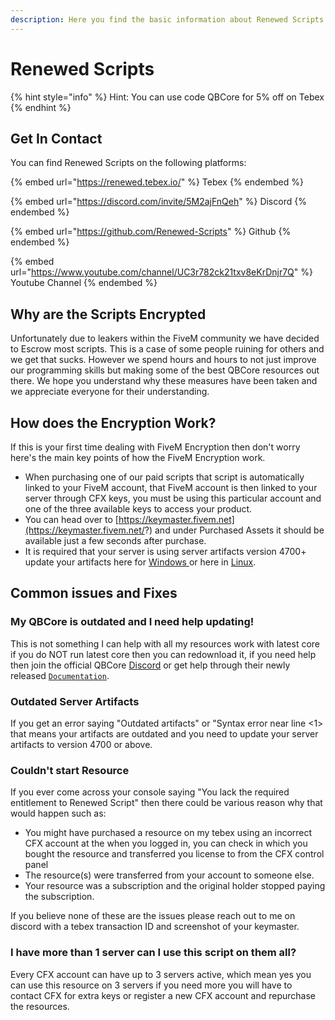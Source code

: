 ```yaml
---
description: Here you find the basic information about Renewed Scripts
---
```


# Renewed Scripts

{% hint style="info" %}
Hint: You can use code QBCore for 5% off on Tebex
{% endhint %}

## Get In Contact

You can find Renewed Scripts on the following platforms:

{% embed url="https://renewed.tebex.io/" %}
Tebex
{% endembed %}

{% embed url="https://discord.com/invite/5M2ajFnQeh" %}
Discord
{% endembed %}

{% embed url="https://github.com/Renewed-Scripts" %}
Github
{% endembed %}

{% embed url="https://www.youtube.com/channel/UC3r782ck21txv8eKrDnjr7Q" %}
Youtube Channel
{% endembed %}

## Why are the Scripts Encrypted

Unfortunately due to leakers within the FiveM community we have decided to Escrow most scripts. This is a case of some people ruining for others and we get that sucks. However we spend hours and hours to not just improve our programming skills but making some of the best QBCore resources out there. We hope you understand why these measures have been taken and we appreciate everyone for their understanding.

## How does the Encryption Work?

If this is your first time dealing with FiveM Encryption then don't worry here's the main key points of how the FiveM Encryption work.

* When purchasing one of our paid scripts that script is automatically linked to your FiveM account, that FiveM account is then linked to your server through CFX keys, you must be using this particular account and one of the three available keys to access your product.
* You can head over to [https://keymaster.fivem.net](https://keymaster.fivem.net/?) and under Purchased Assets it should be available just a few seconds after purchase.
* &#x20;It is required that your server is using server artifacts version 4700+ update your artifacts here for [Windows ](https://runtime.fivem.net/artifacts/fivem/build\_server\_windows/master/)or here in [Linux](https://runtime.fivem.net/artifacts/fivem/build\_proot\_linux/master/).

## Common issues and Fixes

### My QBCore is outdated and I need help updating!

This is not something I can help with all my resources work with latest core if you do NOT run latest core then you can redownload it, if you need help then join the official QBCore [Discord](https://discord.gg/QBCore) or get help through their newly released [`Documentation`](https://docs.qbcore.org/).

### Outdated Server Artifacts

If you get an error saying "Outdated artifacts" or "Syntax error near line <1> that means your artifacts are outdated and you need to update your server artifacts to version 4700 or above.

### Couldn't start Resource

If you ever come across your console saying "You lack the required entitlement to Renewed Script" then there could be various reason why that would happen such as:

* You might have purchased a resource on my tebex using an incorrect CFX account at the when you logged in, you can check in which you bought the resource and transferred you license to from the CFX control panel
* The resource(s) were transferred from your account to someone else.
* Your resource was a subscription and the original holder stopped paying the subscription.

If you believe none of these are the issues please reach out to me on discord with a tebex transaction ID and screenshot of your keymaster.

### I have more than 1 server can I use this script on them all?

Every CFX account can have up to 3 servers active, which mean yes you can use this resource on 3 servers if you need more you will have to contact CFX for extra keys or register a new CFX account and repurchase the resources.
